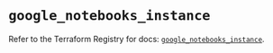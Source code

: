 # `google_notebooks_instance`

Refer to the Terraform Registry for docs: [`google_notebooks_instance`](https://registry.terraform.io/providers/hashicorp/google-beta/5.15.0/docs/resources/google_notebooks_instance).
